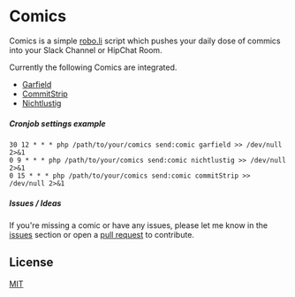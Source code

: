 # Comics

Comics is a simple [robo.li](https://robo.li/) script which pushes your daily dose of commics into your Slack Channel or HipChat Room.

Currently the following Comics are integrated.

- [Garfield](https://garfield.com/)
- [CommitStrip](http://www.commitstrip.com/en/)
- [Nichtlustig](http://www.nichtlustig.de/)


##### Cronjob settings example
    30 12 * * * php /path/to/your/comics send:comic garfield >> /dev/null 2>&1
    0 9 * * * php /path/to/your/comics send:comic nichtlustig >> /dev/null 2>&1
    0 15 * * * php /path/to/your/comics send:comic commitStrip >> /dev/null 2>&1

##### Issues / Ideas

If you're missing a comic or have any issues, please let me know in the [issues](https://github.com/mhauri/comics/issues/new) section or open a [pull request](https://help.github.com/articles/using-pull-requests) to contribute.


License
-------
[MIT](LICENSE.txt)
